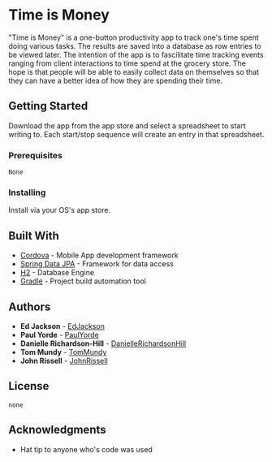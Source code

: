 # Time is Money

"Time is Money" is a one-button productivity app to track one's time spent doing various tasks. The results are saved into a database as row entries to be viewed later. The intention of the app is to fascilitate time tracking events ranging from client interactions to time spend at the grocery store. The hope is that people will be able to easily collect data on themselves so that they can have a better idea of how they are spending their time.

## Getting Started

Download the app from the app store and select a spreadsheet to start writing to. Each start/stop sequence will create an entry in that spreadsheet.

### Prerequisites

```
None
```

### Installing

Install via your OS's app store.

<!-- ## Running the tests


### Break down into end to end tests


### And coding style tests


## Deployment -->


## Built With

* [Cordova](https://cordova.apache.org/) - Mobile App development framework
* [Spring Data JPA](https://spring.io/) - Framework for data access
* [H2](http://www.h2database.com/html/main.html) - Database Engine
* [Gradle](https://gradle.org/) - Project build automation tool

<!-- ## Contributing
Link a doc explaining our methods for contribution-->


<!--## Versioning
Sectino for Versioning control, Ex:
We use [SemVer](http://semver.org/) for versioning. For the versions available, see the [tags on this repository](https://github.com/your/project/tags). -->

## Authors

* **Ed Jackson** - [EdJackson](https://github.com/EdJackson614)
* **Paul Yorde** - [PaulYorde](https://github.com/paulyorde)
* **Danielle Richardson-Hill** - [DanielleRichardsonHill](github.com/daniellerichardsonhill)
* **Tom Mundy** - [TomMundy](https://github.com/tmundy442)
* **John Rissell** - [JohnRissell](https://github.com/JMRissell)

<!-- See also the list of [contributors](https://github.com/your/project/contributors) who participated in this project.-->

## License

```
none
```

## Acknowledgments

* Hat tip to anyone who's code was used
